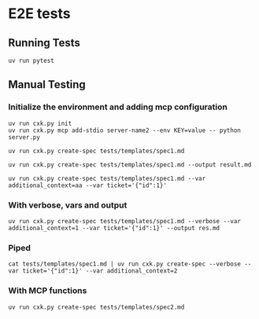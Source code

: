 # E2E tests

## Running Tests
```
uv run pytest
```

## Manual Testing

### Initialize the environment and adding mcp configuration
```
uv run cxk.py init
uv run cxk.py mcp add-stdio server-name2 --env KEY=value -- python server.py
```

```
uv run cxk.py create-spec tests/templates/spec1.md
```

```
uv run cxk.py create-spec tests/templates/spec1.md --output result.md
```

```
uv run cxk.py create-spec tests/templates/spec1.md --var additional_context=aa --var ticket='{"id":1}'
```

### With verbose, vars and output
```
uv run cxk.py create-spec tests/templates/spec1.md --verbose --var additional_context=1 --var ticket='{"id":1}' --output res.md
```

### Piped
```
cat tests/templates/spec1.md | uv run cxk.py create-spec --verbose --var ticket='{"id":1}' --var additional_context=2
```

### With MCP functions
```
uv run cxk.py create-spec tests/templates/spec2.md
```